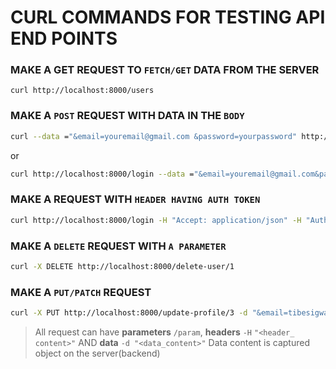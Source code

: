 # CURL COMMANDS FOR TESTING API END POINTS

### MAKE A GET REQUEST TO `FETCH/GET` DATA FROM THE SERVER

```.sb
curl http://localhost:8000/users
```

### MAKE A `POST` REQUEST WITH DATA IN THE `BODY`

```.sh
curl --data ="&email=youremail@gmail.com &password=yourpassword" http://localhost:8000/login
```

or

```.sh
curl http://localhost:8000/login --data ="&email=youremail@gmail.com&password=yourpassword" --request "POST"
```

### MAKE A REQUEST WITH `HEADER HAVING AUTH TOKEN`

```.sh
curl http://localhost:8000/login -H "Accept: application/json" -H "Authorization: Bearer this-is-my-token" --data ="&email=youremail@gmail.com &password=yourpassword" --request "POST"
```

### MAKE A `DELETE` REQUEST WITH `A PARAMETER`

```.sh
curl -X DELETE http://localhost:8000/delete-user/1
```

### MAKE A `PUT/PATCH` REQUEST

```.sh
curl -X PUT http://localhost:8000/update-profile/3 -d "&email=tibesigwadankan@gmail.com &password=mypassword"
```

> All request can have **parameters** `/param`, **headers** `-H` `"<header_ content>"` AND **data** `-d "<data_content>"`
> Data content is captured object on the server(backend)

